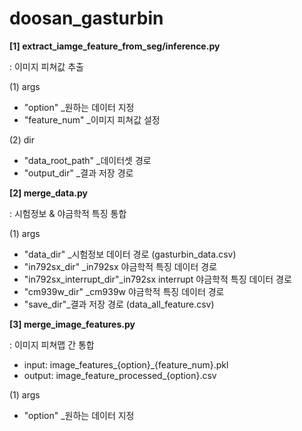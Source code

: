 # doosan_gasturbin

<b> [1] extract_iamge_feature_from_seg/inference.py </b>

: 이미지 피쳐값 추출

(1) args
  - "option" _원하는 데이터 지정
  - "feature_num" _이미지 피쳐값 설정
    
(2) dir
  - "data_root_path" _데이터셋 경로
  - "output_dir" _결과 저장 경로

<b> [2] merge_data.py </b>

: 시험정보 & 야금학적 특징 통합

(1) args
  - "data_dir" _시험정보 데이터 경로 (gasturbin_data.csv)
  - "in792sx_dir" _in792sx 야금학적 특징 데이터 경로
  - "in792sx_interrupt_dir"_in792sx interrupt 야금학적 특징 데이터 경로
  - "cm939w_dir" _cm939w 야금학적 특징 데이터 경로 
  - "save_dir"_결과 저장 경로 (data_all_feature.csv)
    
<b> [3] merge_image_features.py </b>

: 이미지 피쳐맵 간 통합

- input: image_features_{option}_{feature_num}.pkl
- output: image_feature_processed_{option}.csv
  
(1) args
  - "option" _원하는 데이터 지정




